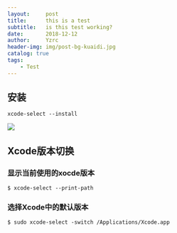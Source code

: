 ```yaml
---
layout:     post
title:      this is a test 
subtitle:   is this test working?
date:       2018-12-12
author:     Yzrc
header-img: img/post-bg-kuaidi.jpg
catalog: true
tags:
    - Test
---
```


## 安装

	xcode-select --install

![](https://upload-images.jianshu.io/upload_images/545662-f9031dfcce085f8f.png?imageMogr2/auto-orient/strip%7CimageView2/2/w/459)

## Xcode版本切换

### 显示当前使用的xocde版本

	$ xcode-select --print-path
	
### 选择Xcode中的默认版本

	$ sudo xcode-select -switch /Applications/Xcode.app